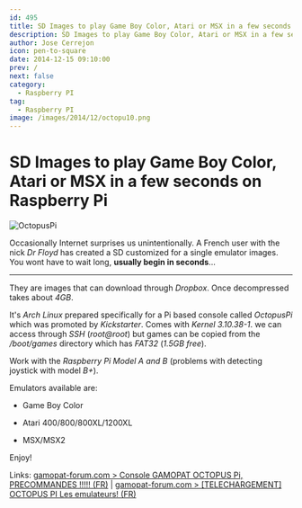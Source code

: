 ```yaml
---
id: 495
title: SD Images to play Game Boy Color, Atari or MSX in a few seconds on Raspberry Pi
description: SD Images to play Game Boy Color, Atari or MSX in a few seconds on Raspberry Pi
author: Jose Cerrejon
icon: pen-to-square
date: 2014-12-15 09:10:00
prev: /
next: false
category:
  - Raspberry PI
tag:
  - Raspberry PI
image: /images/2014/12/octopu10.png
---
```


# SD Images to play Game Boy Color, Atari or MSX in a few seconds on Raspberry Pi

![OctopusPi](/images/2014/12/octopu10.png)

Occasionally Internet surprises us unintentionally. A French user with the nick *Dr Floyd* has created a SD customized for a single emulator images. You wont have to wait long, **usually begin in seconds**...

- - -
They are images that can download through *Dropbox*. Once decompressed takes about *4GB*.

It's *Arch Linux* prepared specifically for a Pi based console called *OctopusPi* which was promoted by *Kickstarter*. Comes with *Kernel 3.10.38-1*. we can access through *SSH* (*root@root*) but games can be copied from the */boot/games* directory which has *FAT32* (*1.5GB free*).

Work with the *Raspberry Pi Model A and B* (problems with detecting joystick with model *B+*).

Emulators available are:

* Game Boy Color

* Atari 400/800/800XL/1200XL

* MSX/MSX2

Enjoy!

Links: [gamopat-forum.com > Console GAMOPAT OCTOPUS Pi, PRECOMMANDES !!!!! (FR)](http://www.gamopat-forum.com/t71701-console-gamopat-octopus-pi-precommandes) | [gamopat-forum.com > [TELECHARGEMENT] OCTOPUS PI Les emulateurs! (FR)](http://www.gamopat-forum.com/t74221-telechargement-octopus-pi-les-emulateurs)
